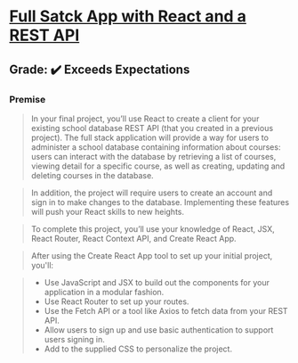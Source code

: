 # [Full Satck App with React and a REST API](https://full-stack-react-app-treehouse.herokuapp.com/)
## **Grade:** :heavy_check_mark: Exceeds Expectations
### **Premise** 
>In your final project, you’ll use React to create a client for your existing school database REST API (that you created in a previous project). The full stack application will provide a way for users to administer a school database containing information about courses: users can interact with the database by retrieving a list of courses, viewing detail for a specific course, as well as creating, updating and deleting courses in the database.

>In addition, the project will require users to create an account and sign in to make changes to the database. Implementing these features will push your React skills to new heights.

>To complete this project, you’ll use your knowledge of React, JSX, React Router, React Context API, and Create React App.

>After using the Create React App tool to set up your initial project, you'll:

> - Use JavaScript and JSX to build out the components for your application in a modular fashion.
> - Use React Router to set up your routes.
> - Use the Fetch API or a tool like Axios to fetch data from your REST API.
> - Allow users to sign up and use basic authentication to support users signing in.
> - Add to the supplied CSS to personalize the project.
